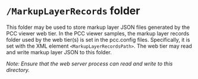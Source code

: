 `/MarkupLayerRecords` folder
=============
This folder may be used to store markup layer JSON files generated by the PCC viewer web tier.
In the PCC viewer samples, the markup layer records folder used by the web tier(s) is set in the
pcc.config files. Specifically, it is set with the XML element `<MarkupLayerRecordsPath>`. The web
tier may read and write markup layer JSON to this folder.

*Note: Ensure that the web server process can read and write to this directory.*